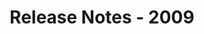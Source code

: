 ﻿---
title: Release Notes - 2009
articleTitle: Release Notes - 2009
linktitle: Release Notes - 2009
description: "Release Notes - 2009 – learn about the latest updates and fixes."
type: docs
weight: 100
url: /jasperreports/release-notes-2009/
---


